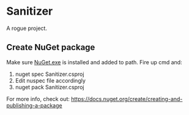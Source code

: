 # Sanitizer

A rogue project.

<h2>Create NuGet package</h2>

Make sure <a href="https://dist.nuget.org/win-x86-commandline/latest/nuget.exe" target="_blank">NuGet.exe</a> is installed and added to path. Fire up cmd and:

1. nuget spec Sanitizer.csproj
2. Edit nuspec file accordingly 
3. nuget pack Sanitizer.csproj

For more info, check out: https://docs.nuget.org/create/creating-and-publishing-a-package
